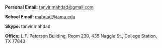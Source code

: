 **Personal Email:** [tanvir.mahdad@gmail.com](mailto:tanvir.mahdad@gmail.com)

**School Email:** [mahdad@tamu.edu](mailto:mahdad@tamu.edu)

**Skype:** tanvir.mahdad

**Office:** L.F. Peterson Building, Room 230, 435 Naggle St., College Station, TX 77843
